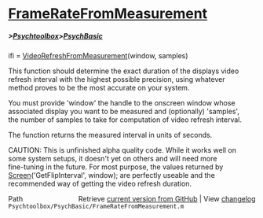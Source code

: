 # [FrameRateFromMeasurement](FrameRateFromMeasurement)
##### >[Psychtoolbox](Psychtoolbox)>[PsychBasic](PsychBasic)

ifi = [VideoRefreshFromMeasurement](VideoRefreshFromMeasurement)(window, samples)  
  
This function should determine the exact duration of the displays video  
refresh interval with the highest possible precision, using whatever  
method proves to be the most accurate on your system.  
  
You must provide 'window' the handle to the onscreen window whose  
associated display you want to be measured and (optionally) 'samples',  
the number of samples to take for computation of video refresh interval.  
  
The function returns the measured interval in units of seconds.  
  
CAUTION: This is unfinished alpha quality code. While it works well on  
some system setups, it doesn't yet on others and will need more  
fine-tuning in the future. For most purpose, the values returned by  
[Screen](Screen)('GetFlipInterval', window); are perfectly useable and the  
recommended way of getting the video refresh duration.  




<div class="code_header" style="text-align:right;">
  <span style="float:left;">Path&nbsp;&nbsp;</span> <span class="counter">Retrieve <a href=
  "https://raw.github.com/Psychtoolbox-3/Psychtoolbox-3/beta/Psychtoolbox/PsychBasic/FrameRateFromMeasurement.m">current version from GitHub</a> | View <a href=
  "https://github.com/Psychtoolbox-3/Psychtoolbox-3/commits/beta/Psychtoolbox/PsychBasic/FrameRateFromMeasurement.m">changelog</a></span>
</div>
<div class="code">
  <code>Psychtoolbox/PsychBasic/FrameRateFromMeasurement.m</code>
</div>

